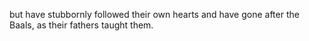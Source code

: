 but have stubbornly followed their own hearts and have gone after the Baals, as their fathers taught them.
